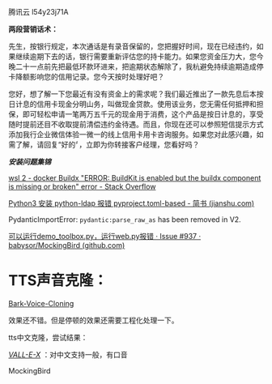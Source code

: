 腾讯云 l54y23j71A


**两段营销话术：**

先生，按银行规定，本次通话是有录音保留的，您把握好时间，现在已经违约，如果继续逾期下去的话，银行需要重新评估您的持卡能力。如果您资金压力大，您今晚二十一点前先把最低环款环进来，把逾期状态解除了，我杭避免持续逾期造成停卡降额影响您的信用记录。您今天按时处理好吧？

您好，想了解一下您最近有没有资金上的需求呢？我们最近推出了一款先息后本按日计息的信用卡现金分明山务，叫做现金贷款。使用该业务，您无需任何抵押和担保，即可轻松申请一笔两万五千元的现金用于消费，这个产品是按日计息的，享受随时提前还目不收取提前清偿违约金待遇。而且，你现在还可以参照短信提示方式添加我行企业微信体验一微一的线上信用卡用卡咨询服务。如果您对此感兴趣，如需了解，请回复“好的〞，立即为你转接客户经理，您看好吗？


***安装问题集锦***

[wsl 2 - docker Buildx &#34;ERROR: BuildKit is enabled but the buildx component is missing or broken&#34; error - Stack Overflow](https://stackoverflow.com/questions/75739545/docker-buildx-error-buildkit-is-enabled-but-the-buildx-component-is-missing-or)

[Python3 安装 python-ldap 报错 pyproject.toml-based - 简书 (jianshu.com)](https://www.jianshu.com/p/c66931563abb)


PydanticImportError: `pydantic:parse_raw_as` has been removed in V2.

[可以运行demo_toolbox.py，运行web.py报错 · Issue #937 · babysor/MockingBird (github.com)](https://github.com/babysor/MockingBird/issues/937)

# TTS声音克隆：

[Bark-Voice-Cloning](https://github.com/KevinWang676/Bark-Voice-Cloning)

效果还不错。但是停顿的效果还需要工程化处理一下。

tts中文克隆，尝试结果：

[*VALL-E-X*](https://github.com/Plachtaa/VALL-E-X) ：对中文支持一般，有口音

MockingBird
